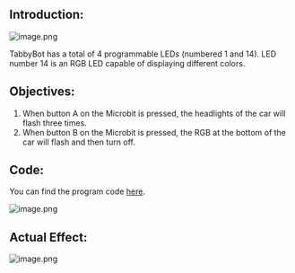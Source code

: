 ## Introduction:

![image.png](https://learn.kittenbot.cn/2023md_pic/202401221850632.png)

TabbyBot has a total of 4 programmable LEDs (numbered 1 and 14). LED number 14 is an RGB LED capable of displaying different colors.

## Objectives:

1. When button A on the Microbit is pressed, the headlights of the car will flash three times.
2. When button B on the Microbit is pressed, the RGB at the bottom of the car will flash and then turn off.

## Code:

You can find the program code [here](https://makecode.microbit.org/S35897-27966-48432-69895).

![image.png](https://learn.kittenbot.cn/2023md_pic/202402061641705.png)

## Actual Effect:

![image.png](https://learn.kittenbot.cn/2023md_pic/03led.gif)